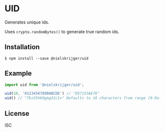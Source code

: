 # UID

Generates unique ids.

Uses `crypto.randomBytes()` to generate true random ids.

## Installation

```
$ npm install --save @nielskrijger/uid
```

## Example

```js
import uid from '@nielskrijger/uid';

uid(10, '01234567890ABCDE') // "E87153AE76"
uid() // "7kz35hb9gmg32c1v" Defaults to 16 characters from range [0-9a-z]
```

## License

ISC
